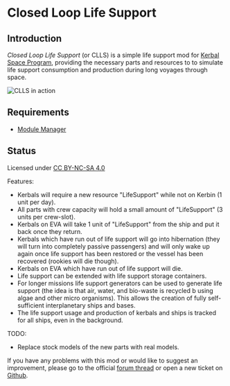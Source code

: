 # Closed Loop Life Support

## Introduction

*Closed Loop Life Support* (or CLLS) is a simple life support mod for [Kerbal Space Program](https://kerbalspaceprogram.com), providing the necessary parts and resources to to simulate life support consumption and production during long voyages through space.

![CLLS in action](http://i.imgur.com/xPWDlK4l.png)

## Requirements

+ [Module Manager](https://github.com/sarbian/ModuleManager)

## Status 

Licensed under [CC BY-NC-SA 4.0](https://creativecommons.org/licenses/by-nc-sa/4.0)

Features:
+ Kerbals will require a new resource "LifeSupport" while not on Kerbin (1 unit per day).
+ All parts with crew capacity will hold a small amount of "LifeSupport" (3 units per crew-slot).
+ Kerbals on EVA will take 1 unit of "LifeSupport" from the ship and put it back once they return.
+ Kerbals which have run out of life support will go into hibernation (they will turn into completely passive passengers) and will only wake up again once life support has been restored or the vessel has been recovered (rookies will die though).
+ Kerbals on EVA which have run out of life support will die.
+ Life support can be extended with life support storage containers.
+ For longer missions life support generators can be used to generate life support (the idea is that air, water, and bio-waste is recycled b using algae and other micro organisms). This allows the creation of fully self-sufficient interplanetary ships and bases.
+ The life support usage and production of kerbals and ships is tracked for all ships, even in the background.

TODO:
+ Replace stock models of the new parts with real models.

If you have any problems with this mod or would like to suggest an improvement, please go to the official [forum thread](http://forum.kerbalspaceprogram.com/threads/120281-1-0-x-Closed-Loop-Life-Support-v0-1) or open a new ticket on [Github](https://github.com/mmoench/CLLS).
